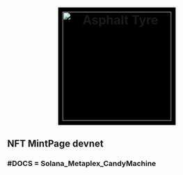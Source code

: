 <h1 align="center">
  <a href="https://Asphalttyre.com">
    <img alt="Asphalt Tyre" src="public/logotipo.png" style="background: black; padding: 10px" width="250" />
  </a>
</h1>

<h2>
<a hreff="https://dynamic-custard-28d20a.netlify.app/">NFT MintPage devnet<a/>
</h2>
<h3>
#<a hreff="https://docs.metaplex.com/">DOCS = Solana_Metaplex_CandyMachine<a/>
</h3>

